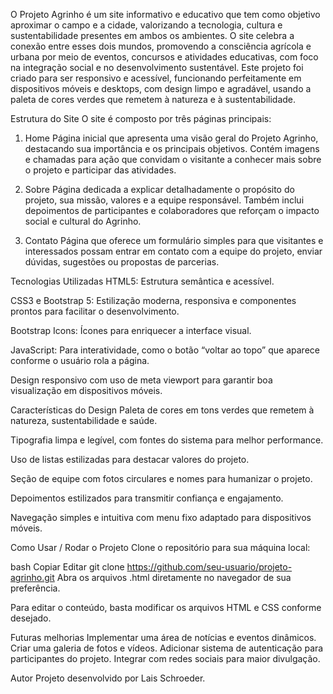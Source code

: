 O Projeto Agrinho é um site informativo e educativo que tem como objetivo aproximar o campo e a cidade, valorizando a tecnologia, cultura e sustentabilidade presentes em ambos os ambientes. O site celebra a conexão entre esses dois mundos, promovendo a consciência agrícola e urbana por meio de eventos, concursos e atividades educativas, com foco na integração social e no desenvolvimento sustentável.
Este projeto foi criado para ser responsivo e acessível, funcionando perfeitamente em dispositivos móveis e desktops, com design limpo e agradável, usando a paleta de cores verdes que remetem à natureza e à sustentabilidade.

Estrutura do Site
O site é composto por três páginas principais:

1. Home
Página inicial que apresenta uma visão geral do Projeto Agrinho, destacando sua importância e os principais objetivos. Contém imagens e chamadas para ação que convidam o visitante a conhecer mais sobre o projeto e participar das atividades.

2. Sobre
Página dedicada a explicar detalhadamente o propósito do projeto, sua missão, valores e a equipe responsável. Também inclui depoimentos de participantes e colaboradores que reforçam o impacto social e cultural do Agrinho.

3. Contato
Página que oferece um formulário simples para que visitantes e interessados possam entrar em contato com a equipe do projeto, enviar dúvidas, sugestões ou propostas de parcerias.

Tecnologias Utilizadas
HTML5: Estrutura semântica e acessível.

CSS3 e Bootstrap 5: Estilização moderna, responsiva e componentes prontos para facilitar o desenvolvimento.

Bootstrap Icons: Ícones para enriquecer a interface visual.

JavaScript: Para interatividade, como o botão “voltar ao topo” que aparece conforme o usuário rola a página.

Design responsivo com uso de meta viewport para garantir boa visualização em dispositivos móveis.

Características do Design
Paleta de cores em tons verdes que remetem à natureza, sustentabilidade e saúde.

Tipografia limpa e legível, com fontes do sistema para melhor performance.

Uso de listas estilizadas para destacar valores do projeto.

Seção de equipe com fotos circulares e nomes para humanizar o projeto.

Depoimentos estilizados para transmitir confiança e engajamento.

Navegação simples e intuitiva com menu fixo adaptado para dispositivos móveis.

Como Usar / Rodar o Projeto
Clone o repositório para sua máquina local:

bash
Copiar
Editar
git clone https://github.com/seu-usuario/projeto-agrinho.git
Abra os arquivos .html diretamente no navegador de sua preferência.

Para editar o conteúdo, basta modificar os arquivos HTML e CSS conforme desejado.

 Futuras melhorias
Implementar uma área de notícias e eventos dinâmicos.
Criar uma galeria de fotos e vídeos.
Adicionar sistema de autenticação para participantes do projeto.
Integrar com redes sociais para maior divulgação.


Autor
Projeto desenvolvido por Lais Schroeder.

